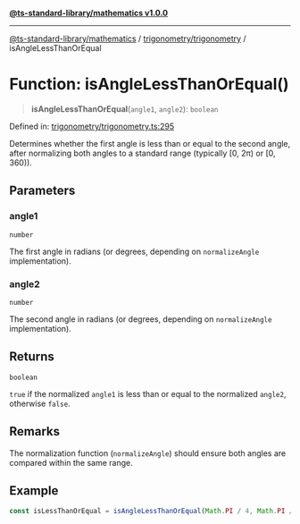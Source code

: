 [**@ts-standard-library/mathematics v1.0.0**](../../../README.md)

***

[@ts-standard-library/mathematics](../../../README.md) / [trigonometry/trigonometry](../README.md) / isAngleLessThanOrEqual

# Function: isAngleLessThanOrEqual()

> **isAngleLessThanOrEqual**(`angle1`, `angle2`): `boolean`

Defined in: [trigonometry/trigonometry.ts:295](https://github.com/gabaudette/ts-stdlib/blob/ea80ba1db09c741e99f8cb19e94e5a29b81b623b/packages/mathematics/src/trigonometry/trigonometry.ts#L295)

Determines whether the first angle is less than or equal to the second angle,
after normalizing both angles to a standard range (typically [0, 2π) or [0, 360)).

## Parameters

### angle1

`number`

The first angle in radians (or degrees, depending on `normalizeAngle` implementation).

### angle2

`number`

The second angle in radians (or degrees, depending on `normalizeAngle` implementation).

## Returns

`boolean`

`true` if the normalized `angle1` is less than or equal to the normalized `angle2`, otherwise `false`.

## Remarks

The normalization function (`normalizeAngle`) should ensure both angles are compared within the same range.

## Example

```typescript
const isLessThanOrEqual = isAngleLessThanOrEqual(Math.PI / 4, Math.PI / 2); // returns true
```
